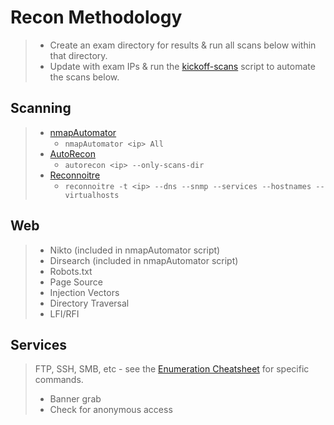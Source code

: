 # Recon Methodology

> - Create an exam directory for results & run all scans below within that directory.
> - Update with exam IPs & run the [kickoff-scans](/Scripts/1-Recon/kickoff-scans.sh) script to automate the scans below.

## Scanning

> - [nmapAutomator](/Scripts/nmapAutomator.sh)
>   - `nmapAutomator <ip> All`
> - [AutoRecon](https://github.com/Tib3rius/AutoRecon)
>   - `autorecon <ip> --only-scans-dir`
> - [Reconnoitre](https://github.com/codingo/Reconnoitre)
>   - `reconnoitre -t <ip> --dns --snmp --services --hostnames --virtualhosts`

## Web

> - Nikto (included in nmapAutomator script)
> - Dirsearch (included in nmapAutomator script)
> - Robots.txt
> - Page Source
> - Injection Vectors
> - Directory Traversal
> - LFI/RFI

## Services

> FTP, SSH, SMB, etc - see the [Enumeration Cheatsheet](/Cheatsheets/Enumeration/README.md) for specific commands.
>
> - Banner grab
> - Check for anonymous access
